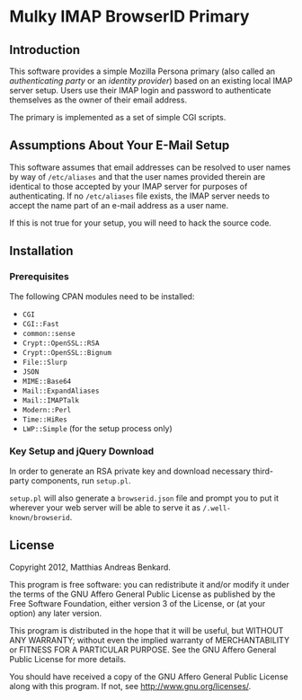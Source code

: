 <!--- -*- mode: markdown; coding: utf-8 -*- --->

# Mulky IMAP BrowserID Primary

## Introduction

This software provides a simple Mozilla Persona primary (also called
an *authenticating party* or an *identity provider*) based on an existing
local IMAP server setup.  Users use their IMAP login and password to
authenticate themselves as the owner of their email address.

The primary is implemented as a set of simple CGI scripts.


## Assumptions About Your E-Mail Setup

This software assumes that email addresses can be resolved to user
names by way of `/etc/aliases` and that the user names provided
therein are identical to those accepted by your IMAP server for
purposes of authenticating.  If no `/etc/aliases` file exists, the
IMAP server needs to accept the name part of an e-mail address as a
user name.

If this is not true for your setup, you will need to hack the source
code.


## Installation

### Prerequisites

The following CPAN modules need to be installed:

 * `CGI`
 * `CGI::Fast`
 * `common::sense`
 * `Crypt::OpenSSL::RSA`
 * `Crypt::OpenSSL::Bignum`
 * `File::Slurp`
 * `JSON`
 * `MIME::Base64`
 * `Mail::ExpandAliases`
 * `Mail::IMAPTalk`
 * `Modern::Perl`
 * `Time::HiRes`
 * `LWP::Simple` (for the setup process only)

### Key Setup and jQuery Download

In order to generate an RSA private key and download necessary
third-party components, run `setup.pl`.

`setup.pl` will also generate a `browserid.json` file and prompt you
to put it wherever your web server will be able to serve it as
`/.well-known/browserid`.


## License

Copyright 2012, Matthias Andreas Benkard.

This program is free software: you can redistribute it and/or modify
it under the terms of the GNU Affero General Public License as published by
the Free Software Foundation, either version 3 of the License, or
(at your option) any later version.

This program is distributed in the hope that it will be useful,
but WITHOUT ANY WARRANTY; without even the implied warranty of
MERCHANTABILITY or FITNESS FOR A PARTICULAR PURPOSE.  See the
GNU Affero General Public License for more details.

You should have received a copy of the GNU Affero General Public License
along with this program.  If not, see <http://www.gnu.org/licenses/>.
